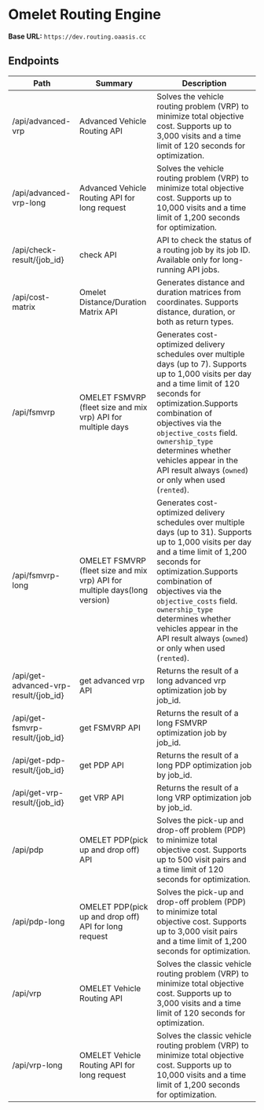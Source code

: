 # Omelet Routing Engine
**Base URL:** `https://dev.routing.oaasis.cc`

## Endpoints
| Path | Summary | Description |
|------|---------|-------------|
| /api/advanced-vrp | Advanced Vehicle Routing API | Solves the vehicle routing problem (VRP) to minimize total objective cost. Supports up to 3,000 visits and a time limit of 120 seconds for optimization.  |
| /api/advanced-vrp-long | Advanced Vehicle Routing API for long request | Solves the vehicle routing problem (VRP) to minimize total objective cost. Supports up to 10,000 visits and a time limit of 1,200 seconds for optimization.  |
| /api/check-result/{job_id} | check API | API to check the status of a routing job by its job ID. Available only for long-running API jobs. |
| /api/cost-matrix | Omelet Distance/Duration Matrix API | Generates distance and duration matrices from coordinates. Supports distance, duration, or both as return types. |
| /api/fsmvrp | OMELET FSMVRP (fleet size and mix vrp) API for multiple days | Generates cost-optimized delivery schedules over multiple days (up to 7). Supports up to 1,000 visits per day and a time limit of 120 seconds for optimization.Supports combination of objectives via the `objective_costs` field. `ownership_type` determines whether vehicles appear in the API result always (`owned`) or only when used (`rented`). |
| /api/fsmvrp-long | OMELET FSMVRP (fleet size and mix vrp) API for multiple days(long version) | Generates cost-optimized delivery schedules over multiple days (up to 31). Supports up to 1,000 visits per day and a time limit of 1,200 seconds for optimization.Supports combination of objectives via the `objective_costs` field. `ownership_type` determines whether vehicles appear in the API result always (`owned`) or only when used (`rented`). |
| /api/get-advanced-vrp-result/{job_id} | get advanced vrp API | Returns the result of a long advanced vrp optimization job by job_id. |
| /api/get-fsmvrp-result/{job_id} | get FSMVRP API | Returns the result of a long FSMVRP optimization job by job_id. |
| /api/get-pdp-result/{job_id} | get PDP API | Returns the result of a long PDP optimization job by job_id. |
| /api/get-vrp-result/{job_id} | get VRP API | Returns the result of a long VRP optimization job by job_id. |
| /api/pdp | OMELET PDP(pick up and drop off) API | Solves the pick-up and drop-off problem (PDP) to minimize total objective cost. Supports up to 500 visit pairs and a time limit of 120 seconds for optimization.  |
| /api/pdp-long | OMELET PDP(pick up and drop off) API for long request | Solves the pick-up and drop-off problem (PDP) to minimize total objective cost. Supports up to 3,000 visit pairs and a time limit of 1,200 seconds for optimization.  |
| /api/vrp | OMELET Vehicle Routing API | Solves the classic vehicle routing problem (VRP) to minimize total objective cost. Supports up to 3,000 visits and a time limit of 120 seconds for optimization. |
| /api/vrp-long | OMELET Vehicle Routing API for long request | Solves the classic vehicle routing problem (VRP) to minimize total objective cost. Supports up to 10,000 visits and a time limit of 1,200 seconds for optimization. |
